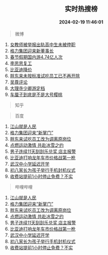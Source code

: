 <div align="center"><h2>实时热搜榜</h2><h4>2024-02-19 11:46:01</h4></div>

> 微博  

1. [女教师被举报出轨高中生未被停职](https://s.weibo.com/weibo?q=%23%E5%A5%B3%E6%95%99%E5%B8%88%E8%A2%AB%E4%B8%BE%E6%8A%A5%E5%87%BA%E8%BD%A8%E9%AB%98%E4%B8%AD%E7%94%9F%E6%9C%AA%E8%A2%AB%E5%81%9C%E8%81%8C%23&t=31&band_rank=1&Refer=top)<br />
2. [格力集团迎来新董事长](https://s.weibo.com/weibo?q=%23%E6%A0%BC%E5%8A%9B%E9%9B%86%E5%9B%A2%E8%BF%8E%E6%9D%A5%E6%96%B0%E8%91%A3%E4%BA%8B%E9%95%BF%23&t=31&band_rank=2&Refer=top)<br />
3. [春节假期国内游4.74亿人次](https://s.weibo.com/weibo?q=%23%E6%98%A5%E8%8A%82%E5%81%87%E6%9C%9F%E5%9B%BD%E5%86%85%E6%B8%B84.74%E4%BA%BF%E4%BA%BA%E6%AC%A1%23&t=31&band_rank=3&Refer=top)<br />
4. [李思思复工](https://s.weibo.com/weibo?q=%23%E6%9D%8E%E6%80%9D%E6%80%9D%E5%A4%8D%E5%B7%A5%23&t=31&band_rank=4&Refer=top)<br />
5. [比亚迪降价](https://s.weibo.com/weibo?q=%E6%AF%94%E4%BA%9A%E8%BF%AA%E9%99%8D%E4%BB%B7&t=31&band_rank=5&Refer=top)<br />
6. [胖东来未按标准试吃员工已不再开除](https://s.weibo.com/weibo?q=%23%E8%83%96%E4%B8%9C%E6%9D%A5%E6%9C%AA%E6%8C%89%E6%A0%87%E5%87%86%E8%AF%95%E5%90%83%E5%91%98%E5%B7%A5%E5%B7%B2%E4%B8%8D%E5%86%8D%E5%BC%80%E9%99%A4%23&t=31&band_rank=6&Refer=top)<br />
7. [吴尊评论](https://s.weibo.com/weibo?q=%E5%90%B4%E5%B0%8A%E8%AF%84%E8%AE%BA&t=31&band_rank=7&Refer=top)<br />
8. [大理寺少卿游定档](https://s.weibo.com/weibo?q=%23%E5%A4%A7%E7%90%86%E5%AF%BA%E5%B0%91%E5%8D%BF%E6%B8%B8%E5%AE%9A%E6%A1%A3%23&t=31&band_rank=8&Refer=top)<br />
9. [车厘子到底是不是大号樱桃](https://s.weibo.com/weibo?q=%23%E8%BD%A6%E5%8E%98%E5%AD%90%E5%88%B0%E5%BA%95%E6%98%AF%E4%B8%8D%E6%98%AF%E5%A4%A7%E5%8F%B7%E6%A8%B1%E6%A1%83%23&t=31&band_rank=9&Refer=top)<br />

> 知乎  


> 百度  

1. [江山就是人民](https://www.baidu.com/s?wd=%E6%B1%9F%E5%B1%B1%E5%B0%B1%E6%98%AF%E4%BA%BA%E6%B0%91&sa=fyb_news&rsv_dl=fyb_news)<br />
2. [格力集团迎来“新掌门”](https://www.baidu.com/s?wd=%E6%A0%BC%E5%8A%9B%E9%9B%86%E5%9B%A2%E8%BF%8E%E6%9D%A5%E2%80%9C%E6%96%B0%E6%8E%8C%E9%97%A8%E2%80%9D&sa=fyb_news&rsv_dl=fyb_news)<br />
3. [胖东来试吃员工改为调离原岗位](https://www.baidu.com/s?wd=%E8%83%96%E4%B8%9C%E6%9D%A5%E8%AF%95%E5%90%83%E5%91%98%E5%B7%A5%E6%94%B9%E4%B8%BA%E8%B0%83%E7%A6%BB%E5%8E%9F%E5%B2%97%E4%BD%8D&sa=fyb_news&rsv_dl=fyb_news)<br />
4. [点燃运动激情 共赴冰雪之约](https://www.baidu.com/s?wd=%E7%82%B9%E7%87%83%E8%BF%90%E5%8A%A8%E6%BF%80%E6%83%85+%E5%85%B1%E8%B5%B4%E5%86%B0%E9%9B%AA%E4%B9%8B%E7%BA%A6&sa=fyb_news&rsv_dl=fyb_news)<br />
5. [男子连续11天刮刮乐兑奖 店主报警](https://www.baidu.com/s?wd=%E7%94%B7%E5%AD%90%E8%BF%9E%E7%BB%AD11%E5%A4%A9%E5%88%AE%E5%88%AE%E4%B9%90%E5%85%91%E5%A5%96+%E5%BA%97%E4%B8%BB%E6%8A%A5%E8%AD%A6&sa=fyb_news&rsv_dl=fyb_news)<br />
6. [比亚迪打响龙年车市价格战第一枪](https://www.baidu.com/s?wd=%E6%AF%94%E4%BA%9A%E8%BF%AA%E6%89%93%E5%93%8D%E9%BE%99%E5%B9%B4%E8%BD%A6%E5%B8%82%E4%BB%B7%E6%A0%BC%E6%88%98%E7%AC%AC%E4%B8%80%E6%9E%AA&sa=fyb_news&rsv_dl=fyb_news)<br />
7. [武汉中小学延迟开学](https://www.baidu.com/s?wd=%E6%AD%A6%E6%B1%89%E4%B8%AD%E5%B0%8F%E5%AD%A6%E5%BB%B6%E8%BF%9F%E5%BC%80%E5%AD%A6&sa=fyb_news&rsv_dl=fyb_news)<br />
8. [初八家长为孩子举行手机封机仪式](https://www.baidu.com/s?wd=%E5%88%9D%E5%85%AB%E5%AE%B6%E9%95%BF%E4%B8%BA%E5%AD%A9%E5%AD%90%E4%B8%BE%E8%A1%8C%E6%89%8B%E6%9C%BA%E5%B0%81%E6%9C%BA%E4%BB%AA%E5%BC%8F&sa=fyb_news&rsv_dl=fyb_news)<br />
9. [收费站提前1小时停止免费？不实](https://www.baidu.com/s?wd=%E6%94%B6%E8%B4%B9%E7%AB%99%E6%8F%90%E5%89%8D1%E5%B0%8F%E6%97%B6%E5%81%9C%E6%AD%A2%E5%85%8D%E8%B4%B9%EF%BC%9F%E4%B8%8D%E5%AE%9E&sa=fyb_news&rsv_dl=fyb_news)<br />

> 哔哩哔哩  

1. [江山就是人民](https://www.baidu.com/s?wd=%E6%B1%9F%E5%B1%B1%E5%B0%B1%E6%98%AF%E4%BA%BA%E6%B0%91&sa=fyb_news&rsv_dl=fyb_news)<br />
2. [格力集团迎来“新掌门”](https://www.baidu.com/s?wd=%E6%A0%BC%E5%8A%9B%E9%9B%86%E5%9B%A2%E8%BF%8E%E6%9D%A5%E2%80%9C%E6%96%B0%E6%8E%8C%E9%97%A8%E2%80%9D&sa=fyb_news&rsv_dl=fyb_news)<br />
3. [胖东来试吃员工改为调离原岗位](https://www.baidu.com/s?wd=%E8%83%96%E4%B8%9C%E6%9D%A5%E8%AF%95%E5%90%83%E5%91%98%E5%B7%A5%E6%94%B9%E4%B8%BA%E8%B0%83%E7%A6%BB%E5%8E%9F%E5%B2%97%E4%BD%8D&sa=fyb_news&rsv_dl=fyb_news)<br />
4. [点燃运动激情 共赴冰雪之约](https://www.baidu.com/s?wd=%E7%82%B9%E7%87%83%E8%BF%90%E5%8A%A8%E6%BF%80%E6%83%85+%E5%85%B1%E8%B5%B4%E5%86%B0%E9%9B%AA%E4%B9%8B%E7%BA%A6&sa=fyb_news&rsv_dl=fyb_news)<br />
5. [男子连续11天刮刮乐兑奖 店主报警](https://www.baidu.com/s?wd=%E7%94%B7%E5%AD%90%E8%BF%9E%E7%BB%AD11%E5%A4%A9%E5%88%AE%E5%88%AE%E4%B9%90%E5%85%91%E5%A5%96+%E5%BA%97%E4%B8%BB%E6%8A%A5%E8%AD%A6&sa=fyb_news&rsv_dl=fyb_news)<br />
6. [比亚迪打响龙年车市价格战第一枪](https://www.baidu.com/s?wd=%E6%AF%94%E4%BA%9A%E8%BF%AA%E6%89%93%E5%93%8D%E9%BE%99%E5%B9%B4%E8%BD%A6%E5%B8%82%E4%BB%B7%E6%A0%BC%E6%88%98%E7%AC%AC%E4%B8%80%E6%9E%AA&sa=fyb_news&rsv_dl=fyb_news)<br />
7. [武汉中小学延迟开学](https://www.baidu.com/s?wd=%E6%AD%A6%E6%B1%89%E4%B8%AD%E5%B0%8F%E5%AD%A6%E5%BB%B6%E8%BF%9F%E5%BC%80%E5%AD%A6&sa=fyb_news&rsv_dl=fyb_news)<br />
8. [初八家长为孩子举行手机封机仪式](https://www.baidu.com/s?wd=%E5%88%9D%E5%85%AB%E5%AE%B6%E9%95%BF%E4%B8%BA%E5%AD%A9%E5%AD%90%E4%B8%BE%E8%A1%8C%E6%89%8B%E6%9C%BA%E5%B0%81%E6%9C%BA%E4%BB%AA%E5%BC%8F&sa=fyb_news&rsv_dl=fyb_news)<br />
9. [收费站提前1小时停止免费？不实](https://www.baidu.com/s?wd=%E6%94%B6%E8%B4%B9%E7%AB%99%E6%8F%90%E5%89%8D1%E5%B0%8F%E6%97%B6%E5%81%9C%E6%AD%A2%E5%85%8D%E8%B4%B9%EF%BC%9F%E4%B8%8D%E5%AE%9E&sa=fyb_news&rsv_dl=fyb_news)<br />
